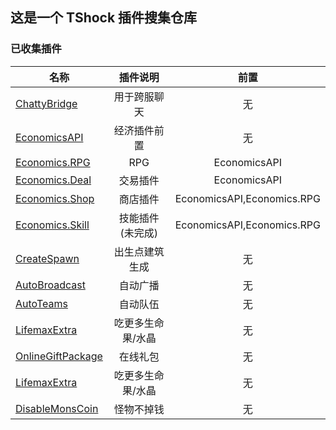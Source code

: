 ## 这是一个 TShock 插件搜集仓库

### 已收集插件

| 名称                                                                                                 |     插件说明      |            前置            |
| ---------------------------------------------------------------------------------------------------- | :---------------: | :------------------------: |
| [ChattyBridge](https://github.com/Controllerdestiny/TShockPlugin/tree/master/ChattyBridge)           |   用于跨服聊天    |             无             |
| [EconomicsAPI](https://github.com/Controllerdestiny/TShockPlugin/tree/master/EconomicsAPI)           |   经济插件前置    |             无             |
| [Economics.RPG](https://github.com/Controllerdestiny/TShockPlugin/tree/master/Economics.RPG)         |        RPG        |        EconomicsAPI        |
| [Economics.Deal](https://github.com/Controllerdestiny/TShockPlugin/tree/master/Economics.RPG)        |     交易插件      |        EconomicsAPI        |
| [Economics.Shop](https://github.com/Controllerdestiny/TShockPlugin/tree/master/Economics.Shop)       |     商店插件      | EconomicsAPI,Economics.RPG |
| [Economics.Skill](https://github.com/Controllerdestiny/TShockPlugin/tree/master/Economics.Skill)     | 技能插件(未完成)  | EconomicsAPI,Economics.RPG |
| [CreateSpawn](https://github.com/Controllerdestiny/TShockPlugin/tree/master/CreateSpawn)             |  出生点建筑生成   |             无             |
| [AutoBroadcast](https://github.com/Controllerdestiny/TShockPlugin/tree/master/AutoBroadcast)         |     自动广播      |             无             |
| [AutoTeams](https://github.com/Controllerdestiny/TShockPlugin/tree/master/AutoTeams)                 |     自动队伍      |             无             |
| [LifemaxExtra](https://github.com/Controllerdestiny/TShockPlugin/tree/master/LifemaxExtra)           | 吃更多生命果/水晶 |             无             |
| [OnlineGiftPackage](https://github.com/Controllerdestiny/TShockPlugin/tree/master/OnlineGiftPackage) |     在线礼包      |             无             |
| [LifemaxExtra](https://github.com/Controllerdestiny/TShockPlugin/tree/master/LifemaxExtra)           | 吃更多生命果/水晶 |             无             |
| [DisableMonsCoin](https://github.com/Controllerdestiny/TShockPlugin/tree/master/DisableMonsCoin)     |    怪物不掉钱     |             无             |

